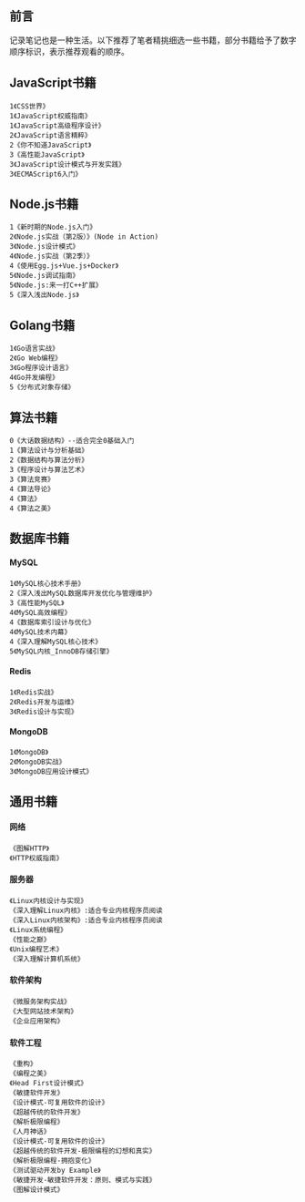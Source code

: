##  前言
记录笔记也是一种生活。以下推荐了笔者精挑细选一些书籍，部分书籍给予了数字顺序标识，表示推荐观看的顺序。
## JavaScript书籍
```
1《CSS世界》               
1《JavaScript权威指南》      
1《JavaScript高级程序设计》  
2《JavaScript语言精粹》     
2《你不知道JavaScript》     
3《高性能JavaScript》       
3《JavaScript设计模式与开发实践》
3《ECMAScript6入门》        
```
## Node.js书籍
```
1《新时期的Node.js入门》        
2《Node.js实战（第2版）》(Node in Action)       
3《Node.js设计模式》           
4《Node.js实战（第2季）》      
4《使用Egg.js+Vue.js+Docker》   
5《Node.js调试指南》            
5《Node.js:来一打C++扩展》      
5《深入浅出Node.js》            
```
## Golang书籍
```
1《Go语言实战》                 
2《Go Web编程》                 
3《Go程序设计语言》             
4《Go并发编程》                 
5《分布式对象存储》             
```
## 算法书籍
```
0《大话数据结构》--适合完全0基础入门
1《算法设计与分析基础》        
2《数据结构与算法分析》         
3《程序设计与算法艺术》         
3《算法竞赛》                 
4《算法导论》                 
4《算法》                    
4《算法之美》                
```
## 数据库书籍
#### MySQL
```
1《MySQL核心技术手册》        
2《深入浅出MySQL数据库开发优化与管理维护》
3《高性能MySQL》
4《MySQL高效编程》
4《数据库索引设计与优化》
4《MySQL技术内幕》
4《深入理解MySQL核心技术》
5《MySQL内核_InnoDB存储引擎》
```
#### Redis
```
1《Redis实战》           
2《Redis开发与运维》       
3《Redis设计与实现》      
```
#### MongoDB
```
1《MongoDB》
2《MongoDB实战》
3《MongoDB应用设计模式》
```
## 通用书籍
#### 网络
```
《图解HTTP》
《HTTP权威指南》
```
#### 服务器
```
《Linux内核设计与实现》
《深入理解Linux内核》:适合专业内核程序员阅读
《深入Linux内核架构》:适合专业内核程序员阅读
《Linux系统编程》
《性能之巅》
《Unix编程艺术》
《深入理解计算机系统》
```
#### 软件架构
```
《微服务架构实战》
《大型网站技术架构》
《企业应用架构》
```
#### 软件工程
```
《重构》
《编程之美》
《Head First设计模式》
《敏捷软件开发》
《设计模式-可复用软件的设计》
《超越传统的软件开发》
《解析极限编程》
《人月神话》
《设计模式-可复用软件的设计》
《超越传统的软件开发-极限编程的幻想和真实》
《解析极限编程-拥抱变化》
《测试驱动开发by Example》
《敏捷开发-敏捷软件开发：原则、模式与实践》
《图解设计模式》
```
